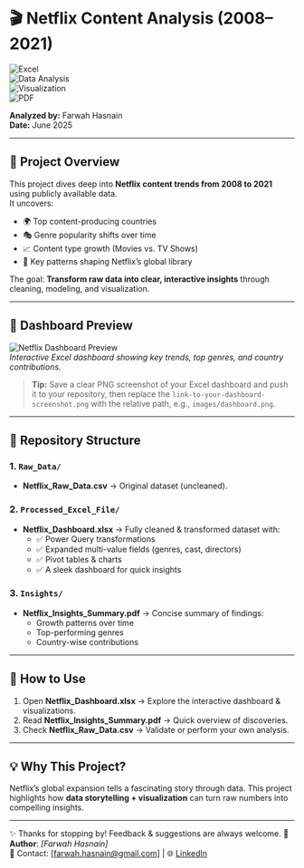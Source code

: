 # 🎬 Netflix Content Analysis (2008–2021)  

![Excel](https://img.shields.io/badge/Excel-Dashboard-217346?style=flat&logo=microsoft-excel&logoColor=white)  
![Data Analysis](https://img.shields.io/badge/Data%20Analysis-Power%20Query-blue?style=flat&logo=databricks&logoColor=white)  
![Visualization](https://img.shields.io/badge/Visualization-Pivot%20Charts-orange?style=flat&logo=tableau&logoColor=white)  
![PDF](https://img.shields.io/badge/Insights-PDF-red?style=flat&logo=adobe-acrobat-reader&logoColor=white)  

**Analyzed by:** Farwah Hasnain  
**Date:** June 2025  

---

## 📌 Project Overview
This project dives deep into **Netflix content trends from 2008 to 2021** using publicly available data.  
It uncovers:  
- 🌍 Top content-producing countries  
- 🎭 Genre popularity shifts over time  
- 📈 Content type growth (Movies vs. TV Shows)  
- 🔑 Key patterns shaping Netflix’s global library  

The goal: **Transform raw data into clear, interactive insights** through cleaning, modeling, and visualization.  

---

## 📸 Dashboard Preview

![Netflix Dashboard Preview](link-to-your-dashboard-screenshot.png)  
*Interactive Excel dashboard showing key trends, top genres, and country contributions.*  

> **Tip:** Save a clear PNG screenshot of your Excel dashboard and push it to your repository, then replace the `link-to-your-dashboard-screenshot.png` with the relative path, e.g., `images/dashboard.png`.

---

## 📂 Repository Structure

### 1. `Raw_Data/`
- **Netflix_Raw_Data.csv** → Original dataset (uncleaned).  

### 2. `Processed_Excel_File/`
- **Netflix_Dashboard.xlsx** → Fully cleaned & transformed dataset with:  
  - ✅ Power Query transformations  
  - ✅ Expanded multi-value fields (genres, cast, directors)  
  - ✅ Pivot tables & charts  
  - ✅ A sleek dashboard for quick insights  

### 3. `Insights/`
- **Netflix_Insights_Summary.pdf** → Concise summary of findings:  
  - Growth patterns over time  
  - Top-performing genres  
  - Country-wise contributions  

---

## 🚀 How to Use
1. Open **Netflix_Dashboard.xlsx** → Explore the interactive dashboard & visualizations.  
2. Read **Netflix_Insights_Summary.pdf** → Quick overview of discoveries.  
3. Check **Netflix_Raw_Data.csv** → Validate or perform your own analysis.  

---

## 💡 Why This Project?
Netflix’s global expansion tells a fascinating story through data. This project highlights how **data storytelling + visualization** can turn raw numbers into compelling insights.  

---

✨ Thanks for stopping by! Feedback & suggestions are always welcome.
👤 **Author**: *[Farwah Hasnain]*  
📧 Contact: [farwah.hasnain@gmail.com] | 🌐 [LinkedIn](https://www.linkedin.com/in/farwah-hasnain/)
